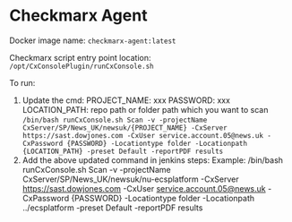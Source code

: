 # Checkmarx Agent

Docker image name: `checkmarx-agent:latest`

Checkmarx script entry point location: `/opt/CxConsolePlugin/runCxConsole.sh`

To run:
1) Update the cmd:
    PROJECT_NAME: xxx
    PASSWORD: xxx
    LOCATION_PATH: repo path or folder path which you want to scan
    `/bin/bash runCxConsole.sh Scan -v -projectName CxServer/SP/News_UK/newsuk/{PROJECT_NAME} -CxServer https://sast.dowjones.com -CxUser service.account.05@news.uk -CxPassword {PASSWORD} -Locationtype folder -Locationpath {LOCATION_PATH} -preset Default -reportPDF results`
2) Add the above updated command in jenkins steps:
Example:
    /bin/bash runCxConsole.sh Scan -v -projectName CxServer/SP/News_UK/newsuk/nu-ecsplatform -CxServer https://sast.dowjones.com -CxUser service.account.05@news.uk -CxPassword {PASSWORD} -Locationtype folder -Locationpath ../ecsplatform -preset Default -reportPDF results
